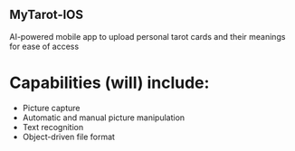 ## MyTarot-IOS
AI-powered mobile app to upload personal tarot cards and their meanings for ease of access
# Capabilities (will) include:
-  Picture capture
-  Automatic and manual picture manipulation
-  Text recognition
-  Object-driven file format

